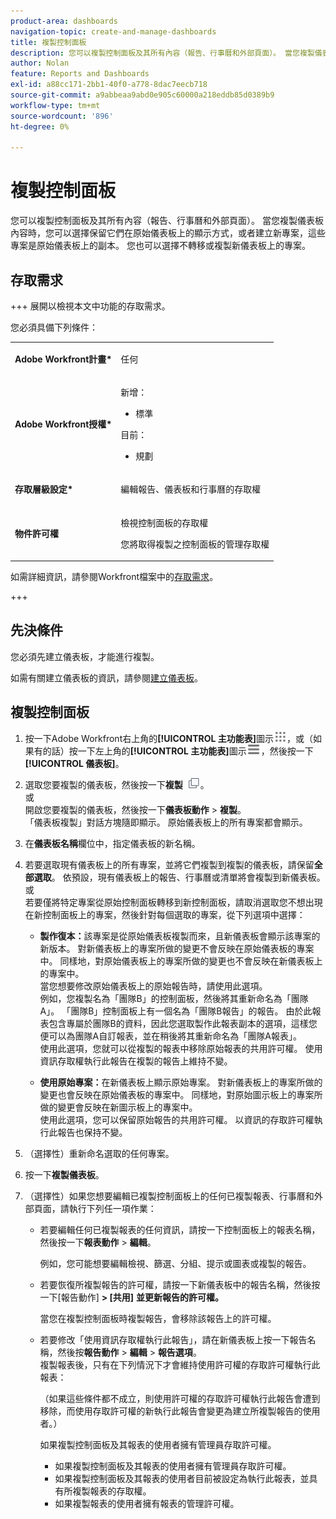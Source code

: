 ```yaml
---
product-area: dashboards
navigation-topic: create-and-manage-dashboards
title: 複製控制面板
description: 您可以複製控制面板及其所有內容（報告、行事曆和外部頁面）。 當您複製儀表板內容時，您可以選擇保留它們在原始儀表板上的顯示方式，或者建立新專案，這些專案是原始儀表板上的副本。 您也可以選擇不轉移或複製新儀表板上的專案。
author: Nolan
feature: Reports and Dashboards
exl-id: a88cc171-2bb1-40f0-a778-8dac7eecb718
source-git-commit: a9abbeaa9abd0e905c60000a218eddb85d0389b9
workflow-type: tm+mt
source-wordcount: '896'
ht-degree: 0%

---
```


# 複製控制面板

<!-- Audited: 1/2025 -->

您可以複製控制面板及其所有內容（報告、行事曆和外部頁面）。 當您複製儀表板內容時，您可以選擇保留它們在原始儀表板上的顯示方式，或者建立新專案，這些專案是原始儀表板上的副本。 您也可以選擇不轉移或複製新儀表板上的專案。

## 存取需求

+++ 展開以檢視本文中功能的存取需求。

您必須具備下列條件：

<table style="table-layout:auto"> 
 <col> 
 <col> 
 <tbody> 
  <tr> 
   <td role="rowheader"><strong>Adobe Workfront計畫*</strong></td> 
   <td> <p>任何</p> </td> 
  </tr> 
  <tr> 
   <td role="rowheader"><strong>Adobe Workfront授權*</strong></td> 
    <td> 
      <p>新增：</p>
         <ul>
         <li><p>標準</p></li>
         </ul>
      <p>目前：</p>
         <ul>
         <li><p>規劃</p></li>
         </ul>
   </td> 
  </tr> 
  <tr> 
   <td role="rowheader"><strong>存取層級設定*</strong></td> 
   <td> <p>編輯報告、儀表板和行事曆的存取權</p></td> 
  </tr> 
  <tr> 
   <td role="rowheader"><strong>物件許可權</strong></td> 
   <td> <p>檢視控制面板的存取權</p> <p>您將取得複製之控制面板的管理存取權</p></td> 
  </tr> 
 </tbody> 
</table>

如需詳細資訊，請參閱Workfront檔案中的[存取需求](/help/quicksilver/administration-and-setup/add-users/access-levels-and-object-permissions/access-level-requirements-in-documentation.md)。

+++

## 先決條件

您必須先建立儀表板，才能進行複製。

如需有關建立儀表板的資訊，請參閱[建立儀表板](../../../reports-and-dashboards/dashboards/creating-and-managing-dashboards/create-dashboard.md)。

## 複製控制面板

1. 按一下Adobe Workfront右上角的&#x200B;**[!UICONTROL 主功能表]**&#x200B;圖示![主功能表](/help/_includes/assets/main-menu-icon.png)，或（如果有的話）按一下左上角的&#x200B;**[!UICONTROL 主功能表]**&#x200B;圖示![主功能表](/help/_includes/assets/main-menu-icon-left-nav.png)，然後按一下&#x200B;**[!UICONTROL 儀表板]**。

1. 選取您要複製的儀表板，然後按一下&#x200B;**複製** ![](assets/copy-icon.png)。\
   或\
   開啟您要複製的儀表板，然後按一下&#x200B;**儀表板動作** > **複製**。\
   「儀表板複製」對話方塊隨即顯示。 原始儀表板上的所有專案都會顯示。

1. 在&#x200B;**儀表板名稱**&#x200B;欄位中，指定儀表板的新名稱。
1. 若要選取現有儀表板上的所有專案，並將它們複製到複製的儀表板，請保留&#x200B;**全部選取**。 依預設，現有儀表板上的報告、行事曆或清單將會複製到新儀表板。\
   或\
   若要僅將特定專案從原始控制面板轉移到新控制面板，請取消選取您不想出現在新控制面板上的專案，然後針對每個選取的專案，從下列選項中選擇：

   * **製作復本：**&#x200B;該專案是從原始儀表板複製而來，且新儀表板會顯示該專案的新版本。 對新儀表板上的專案所做的變更不會反映在原始儀表板的專案中。 同樣地，對原始儀表板上的專案所做的變更也不會反映在新儀表板上的專案中。\
     當您想要修改原始儀表板上的原始報告時，請使用此選項。\
     例如，您複製名為「團隊B」的控制面板，然後將其重新命名為「團隊A」。 「團隊B」控制面板上有一個名為「團隊B報告」的報告。 由於此報表包含專屬於團隊B的資料，因此您選取製作此報表副本的選項，這樣您便可以為團隊A自訂報表，並在稍後將其重新命名為「團隊A報表」。\
     使用此選項，您就可以從複製的報表中移除原始報表的共用許可權。 使用資訊存取權執行此報告在複製的報告上維持不變。

   * **使用原始專案：**&#x200B;在新儀表板上顯示原始專案。 對新儀表板上的專案所做的變更也會反映在原始儀表板的專案中。 同樣地，對原始圖示板上的專案所做的變更會反映在新圖示板上的專案中。\
     使用此選項，您可以保留原始報告的共用許可權。 以資訊的存取許可權執行此報告也保持不變。

1. （選擇性）重新命名選取的任何專案。
1. 按一下&#x200B;**複製儀表板**。
1. （選擇性）如果您想要編輯已複製控制面板上的任何已複製報表、行事曆和外部頁面，請執行下列任一項作業：

   * 若要編輯任何已複製報表的任何資訊，請按一下控制面板上的報表名稱，然後按一下&#x200B;**報表動作** > **編輯**。

     例如，您可能想要編輯檢視、篩選、分組、提示或圖表或複製的報告。

   * 若要恢復所複製報告的許可權，請按一下新儀表板中的報告名稱，然後按一下[報告動作] **> [共用]** **並更新報告的許可權。**

     當您在複製控制面板時複製報告，會移除該報告上的許可權。

   * 若要修改「使用資訊存取權執行此報告」，請在新儀表板上按一下報告名稱，然後按&#x200B;**報告動作** > **編輯** > **報告選項**。\
     複製報表後，只有在下列情況下才會維持使用許可權的存取許可權執行此報表：

     （如果這些條件都不成立，則使用許可權的存取許可權執行此報告會遭到移除，而使用存取許可權的新執行此報告會變更為建立所複製報告的使用者。）

     如果複製控制面板及其報表的使用者擁有管理員存取許可權。

      * 如果複製控制面板及其報表的使用者擁有管理員存取許可權。
      * 如果複製控制面板及其報表的使用者目前被設定為執行此報表，並具有所複製報表的存取權。
      * 如果複製報表的使用者擁有報表的管理許可權。
